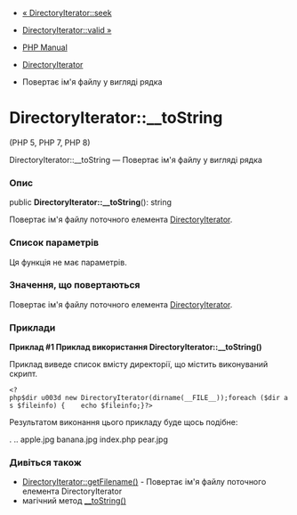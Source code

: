 - [« DirectoryIterator::seek](directoryiterator.seek.md)
- [DirectoryIterator::valid »](directoryiterator.valid.md)

- [PHP Manual](index.md)
- [DirectoryIterator](class.directoryiterator.md)
- Повертає ім'я файлу у вигляді рядка

# DirectoryIterator::\_\_toString

(PHP 5, PHP 7, PHP 8)

DirectoryIterator::\_\_toString — Повертає ім'я файлу у вигляді рядка

### Опис

public **DirectoryIterator::\_\_toString**(): string

Повертає ім'я файлу поточного елемента
[DirectoryIterator](class.directoryiterator.md).

### Список параметрів

Ця функція не має параметрів.

### Значення, що повертаються

Повертає ім'я файлу поточного елемента
[DirectoryIterator](class.directoryiterator.md).

### Приклади

**Приклад #1 Приклад використання **DirectoryIterator::\_\_toString()****

Приклад виведе список вмісту директорії, що містить виконуваний
скрипт.

` <?php$dir u003d new DirectoryIterator(dirname(__FILE__));foreach ($dir as $fileinfo) {    echo $fileinfo;}?> `

Результатом виконання цього прикладу буде щось подібне:

.
..
apple.jpg
banana.jpg
index.php
pear.jpg

### Дивіться також

- [DirectoryIterator::getFilename()](directoryiterator.getfilename.md) -
Повертає ім'я файлу поточного елемента DirectoryIterator
- магічний метод
[\_\_toString()](language.oop5.magic.md#object.tostring)
